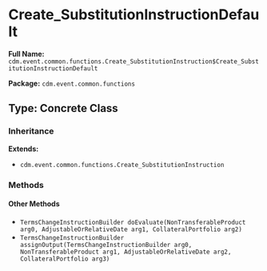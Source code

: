 # Create_SubstitutionInstructionDefault

**Full Name:** `cdm.event.common.functions.Create_SubstitutionInstruction$Create_SubstitutionInstructionDefault`

**Package:** `cdm.event.common.functions`

## Type: Concrete Class

### Inheritance

**Extends:**
- `cdm.event.common.functions.Create_SubstitutionInstruction`

### Methods

#### Other Methods

- `TermsChangeInstructionBuilder doEvaluate(NonTransferableProduct arg0, AdjustableOrRelativeDate arg1, CollateralPortfolio arg2)`
- `TermsChangeInstructionBuilder assignOutput(TermsChangeInstructionBuilder arg0, NonTransferableProduct arg1, AdjustableOrRelativeDate arg2, CollateralPortfolio arg3)`

